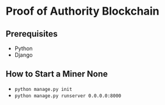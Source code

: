 <h1>Proof of Authority Blockchain</h1>

<h2>Prerequisites</h2>

- Python
- Django

<h2>How to Start a Miner None</h2>

- `python manage.py init`
- `python manage.py runserver 0.0.0.0:8000`
